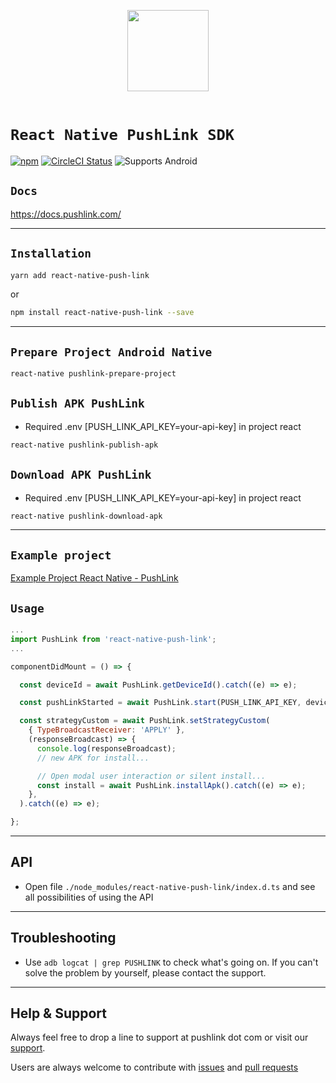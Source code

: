 <p align="center">
  <img src="https://pushlink.com/javax.faces.resource/images/site/logo-verde.png.xhtml?ln=pushlink" height='130' />
  </br>
  </br>
</p>

# `React Native PushLink SDK`

[![npm](https://img.shields.io/npm/v/react-native-push-link)](https://www.npmjs.com/package/react-native-push-link) [![CircleCI Status](https://img.shields.io/circleci/build/github/diogo-bruno/react-native-push-link/master.svg)](https://circleci.com/gh/diogo-bruno/workflows/react-native-push-link/tree/master) ![Supports Android](https://img.shields.io/badge/platforms-android-lightgrey.svg)

## `Docs`

<https://docs.pushlink.com/>

---

## `Installation`

```sh
yarn add react-native-push-link
```

or

```sh
npm install react-native-push-link --save
```

---

## `Prepare Project Android Native`

```sh
react-native pushlink-prepare-project
```

## `Publish APK PushLink`

- Required .env [PUSH_LINK_API_KEY=your-api-key] in project react

```sh
react-native pushlink-publish-apk
```

## `Download APK PushLink`

- Required .env [PUSH_LINK_API_KEY=your-api-key] in project react

```sh
react-native pushlink-download-apk
```

---

## `Example project`

[Example Project React Native - PushLink](https://github.com/diogo-bruno/react-native-push-link-example)

## `Usage`

```javascript
...
import PushLink from 'react-native-push-link';
...

componentDidMount = () => {

  const deviceId = await PushLink.getDeviceId().catch((e) => e);

  const pushLinkStarted = await PushLink.start(PUSH_LINK_API_KEY, deviceId).catch((e) => e);

  const strategyCustom = await PushLink.setStrategyCustom(
    { TypeBroadcastReceiver: 'APPLY' },
    (responseBroadcast) => {
      console.log(responseBroadcast);
      // new APK for install...

      // Open modal user interaction or silent install...
      const install = await PushLink.installApk().catch((e) => e);
    },
  ).catch((e) => e);

};
```

---

## API

- Open file `./node_modules/react-native-push-link/index.d.ts` and see all possibilities of using the API

---

## Troubleshooting

- Use `adb logcat | grep PUSHLINK` to check what's going on. If you can't solve the problem by yourself, please contact the support.

---

## Help & Support

Always feel free to drop a line to support at pushlink dot com or visit our [support](https://www.pushlink.com/support.xhtml).

Users are always welcome to contribute with [issues](https://github.com/diogo-bruno/react-native-push-link/issues) and [pull requests](https://github.com/diogo-bruno/react-native-push-link/pulls)
